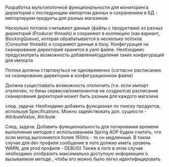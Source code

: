 Разработка мультипоточной функциональности для мониторинга директорий с последующим импортом данных и сохранением в БД - импортируем продукты для разных магазинов.

Несколько потоков считывают данные (файлы с продуктами) из разных директорий (Producer threads) и сохраняют в коллекцию (как вариант, BlockingQueue), которая обрабатывается в несколько потоков (Consumer threads) и сохраняют данные в базу. Конфигурация на сканирование директорий хранится в yaml файле. Необходимо предусмотреть возможность добавления/удаления таких конфигураций для импорта

Потоки должны стартануться не одновременно (согласно расписанию на сканирование директории в конфигурационном файле)

Должна сущестоввать возможность отключить (т.е. если импорт отключен, то бины сервисов/компонентов не создаются)
расписание сканирования директорий может быть разным для каждого магазина

след. задача:
Необходимо добавить функционал по поиску продуктов, используя Specifications. Можно задействовать доп. сущности - AttributeValue, Attribute


След. задача:
Добавить функциональность для логирования времени выполнения методов с использованием Spring AOP
будем считать, что если метод выполняется более 150ms - то он медленный. В таком случае для dev профиля сообщение в логе должно иметь уровень WARN, для prod профиля - DEBUG)
Также в логе в этом случае необходимо отобразить максимально доступную информацию о вызываемом методе , чтобы его можно было легко идентифицировать